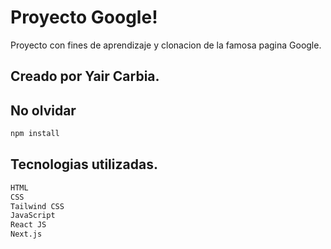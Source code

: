 # Proyecto Google! 

Proyecto con fines de aprendizaje y clonacion de la famosa pagina Google.
## Creado por Yair Carbia.


## No olvidar 
```bash
npm install
```

## Tecnologias utilizadas.


```python
HTML
CSS
Tailwind CSS
JavaScript
React JS
Next.js
```

